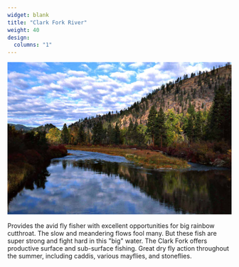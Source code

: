 ```yaml
---
widget: blank
title: "Clark Fork River"
weight: 40
design:
  columns: "1"
---
```


![Clark Fork River](images/clarkforkriver.jpg)

Provides the avid fly fisher with excellent opportunities for big rainbow cutthroat. The slow and meandering flows fool many. But these fish are super strong and fight hard in this "big" water. The Clark Fork offers productive surface and sub-surface fishing. Great dry fly action throughout the summer, including caddis, various mayflies, and stoneflies.
